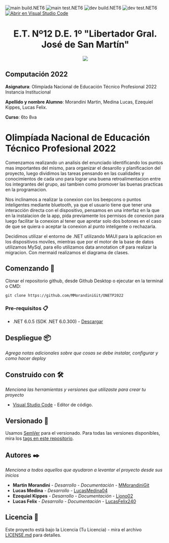 <!-- Completa abajo cambiando ET12DE1Computacion a tu user|organización y template a tu repo, te recomiendo usar el Find & Replace de tu editor -->
![main build.NET6](https://github.com/MMorandiniGit/ONETP2022/workflows/main-build.NET6/badge.svg?branch=main) ![main test.NET6](https://github.com/MMorandiniGit/ONETP2022/workflows/main-test.NET6/badge.svg?branch=main)
![dev build.NET6](https://github.com/MMorandiniGit/ONETP2022/workflows/dev-build.NET6/badge.svg?branch=dev) ![dev test.NET6](https://github.com/MMorandiniGit/ONETP2022/workflows/dev-test.NET6/badge.svg?branch=dev)
[![Abrir en Visual Studio Code](https://img.shields.io/static/v1?logo=visualstudiocode&label=&message=Abrir%20en%20Visual%20Studio%20Code&labelColor=2c2c32&color=007acc&logoColor=007acc)](https://open.vscode.dev/MMorandiniGit/ONETP2022/)

<h1 align="center">E.T. Nº12 D.E. 1º "Libertador Gral. José de San Martín"</h1>
<p align="center">
  <img src="https://et12.edu.ar/imgs/et12.png">
</p>

## Computación 2022

**Asignatura**: Olimpíada Nacional de Educación Técnico Profesional 2022 Instancia Institucional

**Apellido y nombre Alumno**: Morandini Martin, Medina Lucas, Ezequiel Kippes, Lucas Felix.

**Curso**: 6to 8va

# Olimpíada Nacional de Educación Técnico Profesional 2022

Comenzamos realizando un analisis del enunciado identificando los puntos mas importantes del mismo, para organizar el desarollo y planificacion del proyecto, luego dividimos las tareas pensando en las cualidades y conocimientos de cada uno para lograr una buena retroalimentacion entre los integrantes del grupo, asi tambien como promover las buenas practicas en la programacion.

Nos inclinamos a realizar la conexion con los beepcons o puntos inteligentes mediante bluetooth, ya que el usuario tiene que tener una interacción directa con el dispositivo, pensamos en una interfaz en la que en la instalacion de la app, pida previamente los permisos de conexion para luego facilitar la conexion al tener que apretar solo dos botones en el caso de que se quiera o aceptar la conexion al punto inteligente o rechazarla.

Decidimos utilizar el entorno de .NET utilizando MAUI para la aplicacion en los dispositivos moviles, mientras que por el motor de la base de datos utilizamos MySql, para ello utilizamos data annotation c# para realizar la migracion. Con mermaid realizamos el diagrama de clases.

## Comenzando 🚀

Clonar el repositorio github, desde Github Desktop o ejecutar en la terminal o CMD:
```
git clone https://github.com/MMorandiniGit/ONETP2022
```

### Pre-requisitos 📋

- .NET 6.0.5 (SDK .NET 6.0.300) - [Descargar](https://dotnet.microsoft.com/download/dotnet/6.0)

## Despliegue 📦

_Agrega notas adicionales sobre que cosas se debe instalar, configurar y como hacer deploy_

## Construido con 🛠️

_Menciona las herramientas y versiones que utilizaste para crear tu proyecto_

* [Visual Studio Code](https://code.visualstudio.com/#alt-downloads) - Editor de código.

## Versionado 📌

Usamos [SemVer](http://semver.org/) para el versionado. Para todas las versiones disponibles, mira los [tags en este repositorio](https://github.com/MMorandiniGit/ONETP2022/tags).

## Autores ✒️

_Menciona a todos aquellos que ayudaron a levantar el proyecto desde sus inicios_

* **Martin Morandini** - *Desarrollo - Documentación* - [MMorandiniGit](https://github.com/MMorandiniGit)
* **Lucas Medina** - *Desarrollo* - [LucasMedina04](https://github.com/LucasMedina04)
* **Ezequiel Kippes** - *Desarrollo - Documentación* - [Liono02](https://github.com/Liono02)
* **Lucas Felix** - *Desarrollo - Documentación* - [LucasFelix240](https://github.com/LucasFelix240)

## Licencia 📄

Este proyecto está bajo la Licencia (Tu Licencia) - mira el archivo [LICENSE.md](LICENSE.md) para detalles.
